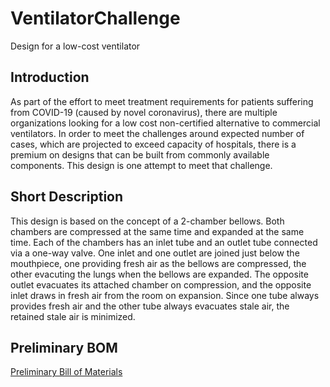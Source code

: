 # VentilatorChallenge
Design for a low-cost ventilator

## Introduction
As part of the effort to meet treatment requirements for patients suffering from COVID-19 (caused by novel coronavirus), there are multiple organizations looking for a low cost non-certified alternative to commercial ventilators. In order to meet the challenges around expected number of cases, which are projected to exceed capacity of hospitals, there is a premium on designs that can be built from commonly available components. This design is one attempt to meet that challenge.

## Short Description
This design is based on the concept of a 2-chamber bellows. Both chambers are compressed at the same time and expanded at the same time. Each of the chambers has an inlet tube and an outlet tube connected via a one-way valve. One inlet and one outlet are joined just below the mouthpiece, one providing fresh air as the bellows are compressed, the other evacuting the lungs when the bellows are expanded. The opposite outlet evacuates its attached chamber on compression, and the opposite inlet draws in fresh air from the room on expansion. Since one tube always provides fresh air and the other tube always evacuates stale air, the retained stale air is minimized.

## Preliminary BOM
[Preliminary Bill of Materials](bom/Prototype1.md)
